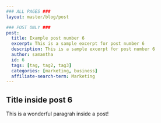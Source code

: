 ```yaml
---
### ALL PAGES ###
layout: master/blog/post

### POST ONLY ###
post:
  title: Example post number 6
  excerpt: This is a sample excerpt for post number 6
  description: This is a sample excerpt for post number 6
  author: samantha
  id: 6
  tags: [tag, tag2, tag3]
  categories: [marketing, business]
  affiliate-search-term: Marketing
---
```


## Title inside post 6
This is a wonderful paragrah inside a post!

